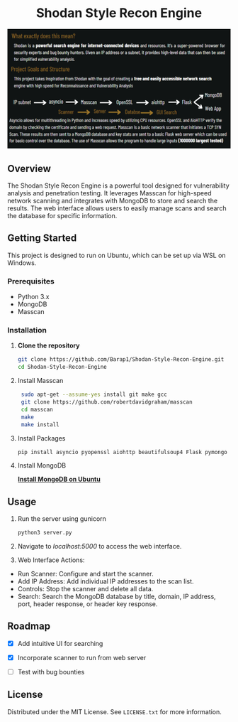 <h1 align="center">Shodan Style Recon Engine</h1>

<div align="center">
<img src="info" alt="Information about my project">
</div>

## Overview

The Shodan Style Recon Engine is a powerful tool designed for vulnerability analysis and penetration testing. It leverages Masscan for high-speed network scanning and integrates with MongoDB to store and search the results. The web interface allows users to easily manage scans and search the database for specific information.

## Getting Started

This project is designed to run on Ubuntu, which can be set up via WSL on Windows.

### Prerequisites

- Python 3.x
- MongoDB
- Masscan

### Installation

1. **Clone the repository**
   ```sh
   git clone https://github.com/Barap1/Shodan-Style-Recon-Engine.git
   cd Shodan-Style-Recon-Engine
   ```
2. Install Masscan
   ```sh
    sudo apt-get --assume-yes install git make gcc
    git clone https://github.com/robertdavidgraham/masscan
    cd masscan
    make
    make install
   ```
3. Install Packages
   ```sh
   pip install asyncio pyopenssl aiohttp beautifulsoup4 Flask pymongo
   ```
4. Install MongoDB

    **[Install MongoDB on Ubuntu](https://www.mongodb.com/docs/manual/tutorial/install-mongodb-on-ubuntu/)**

## Usage


1. Run the server using gunicorn
   ```sh
   python3 server.py
   ```

2. Navigate to *localhost:5000* to access the web interface.

3. Web Interface Actions:
- Run Scanner: Configure and start the scanner.
- Add IP Address: Add individual IP addresses to the scan list.
- Controls: Stop the scanner and delete all data.
- Search: Search the MongoDB database by title, domain, IP address, port, header response, or header key response.

## Roadmap

- [X] Add intuitive UI for searching
- [X] Incorporate scanner to run from web server
- [ ] Test with bug bounties


## License

Distributed under the MIT License. See `LICENSE.txt` for more information.
